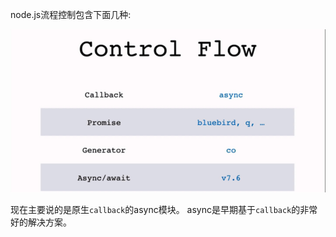 
node.js流程控制包含下面几种:

![image](./picture/control_flow.png)

现在主要说的是原生`callback`的async模块。
async是早期基于`callback`的非常好的解决方案。

